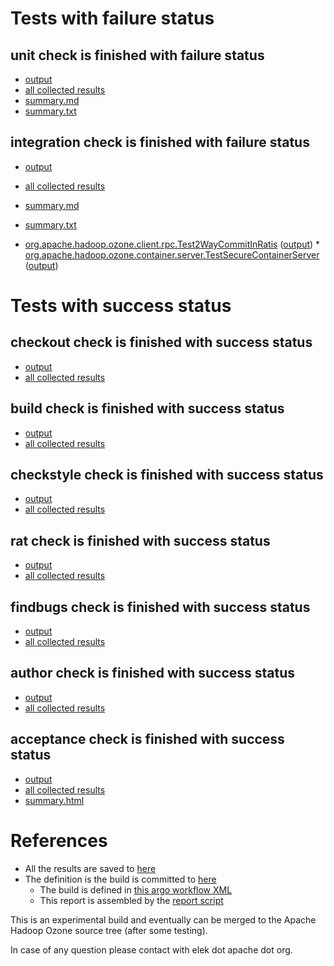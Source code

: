 # Tests with failure status

## unit check is finished with failure status

   * [output](https://raw.githubusercontent.com/elek/ozone-ci/master/pr/pr-hdds-2030-d7qxb/unit/output.log)
   * [all collected results](https://github.com/elek/ozone-ci/tree/master/pr/pr-hdds-2030-d7qxb/unit)
   * [summary.md](https://github.com/elek/ozone-ci/tree/master/pr/pr-hdds-2030-d7qxb/unit/summary.md)
   * [summary.txt](https://github.com/elek/ozone-ci/tree/master/pr/pr-hdds-2030-d7qxb/unit/summary.txt)




## integration check is finished with failure status

   * [output](https://raw.githubusercontent.com/elek/ozone-ci/master/pr/pr-hdds-2030-d7qxb/integration/output.log)
   * [all collected results](https://github.com/elek/ozone-ci/tree/master/pr/pr-hdds-2030-d7qxb/integration)
   * [summary.md](https://github.com/elek/ozone-ci/tree/master/pr/pr-hdds-2030-d7qxb/integration/summary.md)
   * [summary.txt](https://github.com/elek/ozone-ci/tree/master/pr/pr-hdds-2030-d7qxb/integration/summary.txt)

 * [org.apache.hadoop.ozone.client.rpc.Test2WayCommitInRatis](hadoop-ozone/integration-test/org.apache.hadoop.ozone.client.rpc.Test2WayCommitInRatis.txt) ([output](hadoop-ozone/integration-test/org.apache.hadoop.ozone.client.rpc.Test2WayCommitInRatis-output.txt/\n)) * [org.apache.hadoop.ozone.container.server.TestSecureContainerServer](hadoop-ozone/integration-test/org.apache.hadoop.ozone.container.server.TestSecureContainerServer.txt) ([output](hadoop-ozone/integration-test/org.apache.hadoop.ozone.container.server.TestSecureContainerServer-output.txt/\n))



# Tests with success status

## checkout check is finished with success status

   * [output](https://raw.githubusercontent.com/elek/ozone-ci/master/pr/pr-hdds-2030-d7qxb/checkout/output.log)
   * [all collected results](https://github.com/elek/ozone-ci/tree/master/pr/pr-hdds-2030-d7qxb/checkout)


## build check is finished with success status

   * [output](https://raw.githubusercontent.com/elek/ozone-ci/master/pr/pr-hdds-2030-d7qxb/build/output.log)
   * [all collected results](https://github.com/elek/ozone-ci/tree/master/pr/pr-hdds-2030-d7qxb/build)


## checkstyle check is finished with success status

   * [output](https://raw.githubusercontent.com/elek/ozone-ci/master/pr/pr-hdds-2030-d7qxb/checkstyle/output.log)
   * [all collected results](https://github.com/elek/ozone-ci/tree/master/pr/pr-hdds-2030-d7qxb/checkstyle)


## rat check is finished with success status

   * [output](https://raw.githubusercontent.com/elek/ozone-ci/master/pr/pr-hdds-2030-d7qxb/rat/output.log)
   * [all collected results](https://github.com/elek/ozone-ci/tree/master/pr/pr-hdds-2030-d7qxb/rat)


## findbugs check is finished with success status

   * [output](https://raw.githubusercontent.com/elek/ozone-ci/master/pr/pr-hdds-2030-d7qxb/findbugs/output.log)
   * [all collected results](https://github.com/elek/ozone-ci/tree/master/pr/pr-hdds-2030-d7qxb/findbugs)


## author check is finished with success status

   * [output](https://raw.githubusercontent.com/elek/ozone-ci/master/pr/pr-hdds-2030-d7qxb/author/output.log)
   * [all collected results](https://github.com/elek/ozone-ci/tree/master/pr/pr-hdds-2030-d7qxb/author)


## acceptance check is finished with success status

   * [output](https://raw.githubusercontent.com/elek/ozone-ci/master/pr/pr-hdds-2030-d7qxb/acceptance/output.log)
   * [all collected results](https://github.com/elek/ozone-ci/tree/master/pr/pr-hdds-2030-d7qxb/acceptance)
   * [summary.html](https://elek.github.io/ozone-ci/pr/pr-hdds-2030-d7qxb/acceptance/summary.html)




# References

 * All the results are saved to [here](https://github.com/elek/ozone-ci/tree/master/pr/pr-hdds-2030-d7qxb/)
 * The definition is the build is committed to [here](https://github.com/elek/argo-ozone)
    * The build is defined in [this argo workflow XML](https://github.com/elek/argo-ozone/blob/master/ozone-build.yaml)
    * This report is assembled by the [report script](https://github.com/elek/argo-ozone/blob/master/scripts/report.sh)

This is an experimental build and eventually can be merged to the Apache Hadoop Ozone source tree (after some testing).

In case of any question please contact with elek dot apache dot org.
